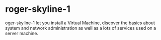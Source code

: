 # roger-skyline-1
oger-skyline-1 let you install a Virtual Machine, discover the basics about system and network administration as well as a lots of services used on a server machine.
